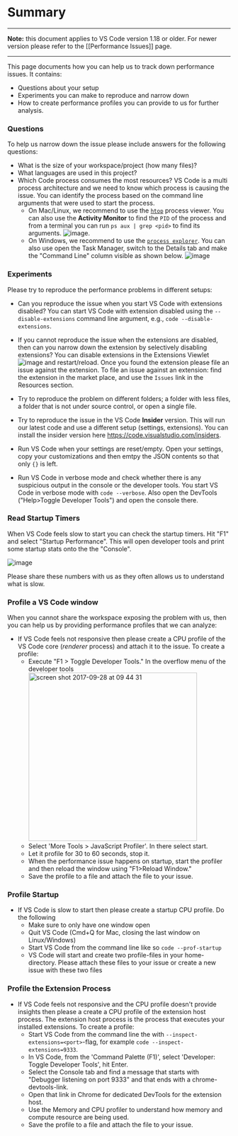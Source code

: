 # Summary

---

**Note:** this document applies to VS Code version 1.18 or older. For newer
version please refer to the [[Performance Issues]] page.

---

This page documents how you can help us to track down performance issues. It
contains:

-   Questions about your setup
-   Experiments you can make to reproduce and narrow down
-   How to create performance profiles you can provide to us for further
    analysis.

### Questions

To help us narrow down the issue please include answers for the following
questions:

-   What is the size of your workspace/project (how many files)?
-   What languages are used in this project?
-   Which Code process consumes the most resources? VS Code is a multi process
    architecture and we need to know which process is causing the issue. You can
    identify the process based on the command line arguments that were used to
    start the process.
    -   On Mac/Linux, we recommend to use the [`htop`](http://hisham.hm/htop/)
        process viewer. You can also use the **Activity Monitor** to find the
        `PID` of the process and from a terminal you can run
        `ps aux | grep <pid>` to find its arguments.
        ![`image`](https://cloud.githubusercontent.com/assets/900690/18907063/65806550-856a-11e6-8b2e-83da9111445d.png).
    -   On Windows, we recommend to use the
        [`process explorer`](https://docs.microsoft.com/en-us/sysinternals/downloads/process-explorer).
        You can also use open the Task Manager, switch to the Details tab and
        make the "Command Line" column visible as shown below.
        ![`image`](https://user-images.githubusercontent.com/172399/31660413-9fac1f02-b337-11e7-96fb-859c659b28f9.png)

### Experiments

Please try to reproduce the performance problems in different setups:

-   Can you reproduce the issue when you start VS Code with extensions disabled?
    You can start VS Code with extension disabled using the
    `--disable-extensions` command line argument, e.g.,
    `code --disable-extensions`.

-   If you cannot reproduce the issue when the extensions are disabled, then can
    you narrow down the extension by selectively disabling extensions? You can
    disable extensions in the Extensions Viewlet
    ![`image`](https://user-images.githubusercontent.com/172399/31659646-243280d4-b335-11e7-9980-8666a32dba52.png)
    and restart/reload. Once you found the extension please file an issue
    against the extension. To file an issue against an extension: find the
    extension in the market place, and use the `Issues` link in the Resources
    section.

-   Try to reproduce the problem on different folders; a folder with less files,
    a folder that is not under source control, or open a single file.

-   Try to reproduce the issue in the VS Code **Insider** version. This will run
    our latest code and use a different setup (settings, extensions). You can
    install the insider version here https://code.visualstudio.com/insiders.

-   Run VS Code when your settings are reset/empty. Open your settings, copy
    your customizations and then emtpy the JSON contents so that only `{}` is
    left.

-   Run VS Code in verbose mode and check whether there is any suspicious output
    in the console or the developer tools. You start VS Code in verbose mode
    with `code --verbose`. Also open the DevTools ("Help>Toggle Developer
    Tools") and open the console there.

### Read Startup Timers

When VS Code feels slow to start you can check the startup timers. Hit "F1" and
select "Startup Performance". This will open developer tools and print some
startup stats onto the the "Console".

![`image`](https://user-images.githubusercontent.com/172399/32089769-3df19924-baec-11e7-9654-e199e1ab8c92.png)

Please share these numbers with us as they often allows us to understand what is
slow.

### Profile a VS Code window

When you cannot share the workspace exposing the problem with us, then you can
help us by providing performance profiles that we can analyze:

-   If VS Code feels not responsive then please create a CPU profile of the VS
    Code core (_renderer_ process) and attach it to the issue. To create a
    profile:
    -   Execute "F1 > Toggle Developer Tools." In the overflow menu of the
        developer tools
        <img width="380" alt="screen shot 2017-09-28 at 09 44 31" src="https://user-images.githubusercontent.com/1794099/30954796-d1be9e30-a431-11e7-959e-495d234c37c6.png">
    -   Select 'More Tools > JavaScript Profiler'. In there select start.
    -   Let it profile for 30 to 60 seconds, stop it.
    -   When the performance issue happens on startup, start the profiler and
        then reload the window using "F1>Reload Window."
    -   Save the profile to a file and attach the file to your issue.

### Profile Startup

-   If VS Code is slow to start then please create a startup CPU profile. Do the
    following
    -   Make sure to only have one window open
    -   Quit VS Code (Cmd+Q for Mac, closing the last window on Linux/Windows)
    -   Start VS Code from the command line like so `code --prof-startup`
    -   VS Code will start and create two profile-files in your home-directory.
        Please attach these files to your issue or create a new issue with these
        two files

### Profile the Extension Process

-   If VS Code feels not responsive and the CPU profile doesn't provide insights
    then please a create a CPU profile of the extension host process. The
    extension host process is the process that executes your installed
    extensions. To create a profile:
    -   Start VS Code from the command line the with
        `--inspect-extensions=<port>`-flag, for example
        `code --inspect-extensions=9333`.
    -   In VS Code, from the 'Command Palette (F1)', select 'Developer: Toggle
        Developer Tools', hit Enter.
    -   Select the Console tab and find a message that starts with "Debugger
        listening on port 9333" and that ends with a chrome-devtools-link.
    -   Open that link in Chrome for dedicated DevTools for the extension host.
    -   Use the Memory and CPU profiler to understand how memory and compute
        resource are being used.
    -   Save the profile to a file and attach the file to your issue.
